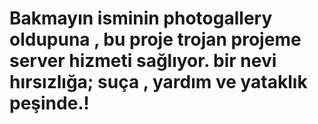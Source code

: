 # Bakmayın isminin photogallery oldupuna , bu proje trojan projeme server hizmeti sağlıyor. bir nevi hırsızlığa; suça , yardım ve yataklık peşinde.!
